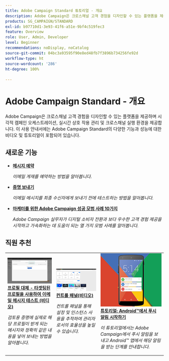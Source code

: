 ```yaml
---
title: Adobe Campaign Standard 튜토리얼 - 개요
description: Adobe Campaign은 크로스채널 고객 경험을 디자인할 수 있는 플랫폼을 제공하며 시각적 캠페인 오케스트레이션, 실시간 상호 작용 관리 및 크로스채널 실행 환경을 제공합니다. 이 사용 안내서에는 Adobe Campaign Standard의 다양한 기능과 성능에 대한 비디오 및 튜토리얼이 포함되어 있습니다.
products: SG_CAMPAIGN/STANDARD
exl-id: b97710d1-3e93-41f6-a51e-9bf4c519fec3
feature: Overview
role: User, Admin, Developer
level: Beginner
recommendations: noDisplay, noCatalog
source-git-commit: 04bc3a93595f90e8ed48fb7f3896b734256fe92d
workflow-type: ht
source-wordcount: '286'
ht-degree: 100%

---
```


# Adobe Campaign Standard - 개요

Adobe Campaign은 크로스채널 고객 경험을 디자인할 수 있는 플랫폼을 제공하며 시각적 캠페인 오케스트레이션, 실시간 상호 작용 관리 및 크로스채널 실행 환경을 제공합니다. 이 사용 안내서에는 Adobe Campaign Standard의 다양한 기능과 성능에 대한 비디오 및 튜토리얼이 포함되어 있습니다.

<div id="whats-new-section">

## 새로운 기능

* **[메시지 예약](/help/communication-channels/email/schedule-messages.md)**

   *이메일 게재를 예약하는 방법을 알아봅니다.*

* **[증명 보내기](/help/communication-channels/email/send-a-proof.md)**

   *이메일 메시지를 최종 수신자에게 보내기 전에 테스트하는 방법을 알아봅니다.*

* **[마케터를 위한 Adobe Campaign 성공 모범 사례 10가지](/help/strategy/10-best-practices-for-marketers.md)**

   *Adobe Campaign 실무자가 디지털 소비자 전환과 보다 우수한 고객 경험 제공을 시작하고 가속화하는 데 도움이 되는 열 가지 모범 사례를 알아봅니다.*

</div>

<div id="recs-overview-body-1"></div>
<div id="recs-overview-body-2"></div>
<div id="recs-overview-body-3"></div>
<div id="recs-overview-body-4"></div>
<div id="recs-overview-body-5"></div>
<div id="recs-overview-body-6"></div>

<div id="staff-picks-section">

## 직원 추천

<table>
<tr>
  <td>
    <a href="./communication-channels/email/profile-substitution.md"> 
      <img alt="프로필 대체 - 타겟팅된 프로필을 사용하여 이메일 메시지 테스트 (비디오)" src="./assets/substitution_tab.png"/>
    </a>
    <div>
      <a href="./communication-channels/email/profile-substitution.md">
    <strong>프로필 대체 - 타겟팅된 프로필을 사용하여 이메일 메시지 테스트 (비디오)</strong>
    </a>
    </div>
    <p>
    <em>검토용 증명에 실제로 해당 프로필이 받게 되는 메시지와 정확히 같은 내용을 넣어 보내는 방법을 알아봅니다.</em>
    <p>
  </td>
   <td>
    <a href="https://experienceleague.adobe.com/docs/control-panel-learn/tutorials/control-panel-overview.html?lang=ko">
      <img alt="컨트롤 패널(비디오)" src="./assets/control-panel.png" />
    </a>
    <div>
    <a href="https://experienceleague.adobe.com/docs/control-panel-learn/tutorials/control-panel-overview.html?lang=ko">
    <strong>컨트롤 패널(비디오)</strong>
    </a>
    </div>
    <p>
    <em> 컨트롤 패널을 통해 설정 및 인스턴스 사용을 추적하여 관리자로서의 효율성을 높일 수 있습니다.</em>
    <p>
  </td>
  <td>
    <a href="https://experienceleague.adobe.com/docs/campaign-standard-learn/getting-started-with-push-notifications-android/introduction.html?lang=ko">
      <img alt="튜토리얼: Android에서 푸시 알림 시작하기" src="./assets/push-for-android.png" />
    </a>
    <div>
      <a href="https://experienceleague.adobe.com/docs/campaign-standard-learn/getting-started-with-push-notifications-android/introduction.html?lang=ko">
    <strong>튜토리얼: Android™에서 푸시 알림 시작하기</strong>
    </a>
    </div>
    <p>
    <em>이 튜토리얼에서는 Adobe Campaign에서 푸시 알림을 보내고 Android™ 앱에서 해당 알림을 받는 단계를 안내합니다. </em>
    <p>
  </td>
</tr>
</table>

</div>
